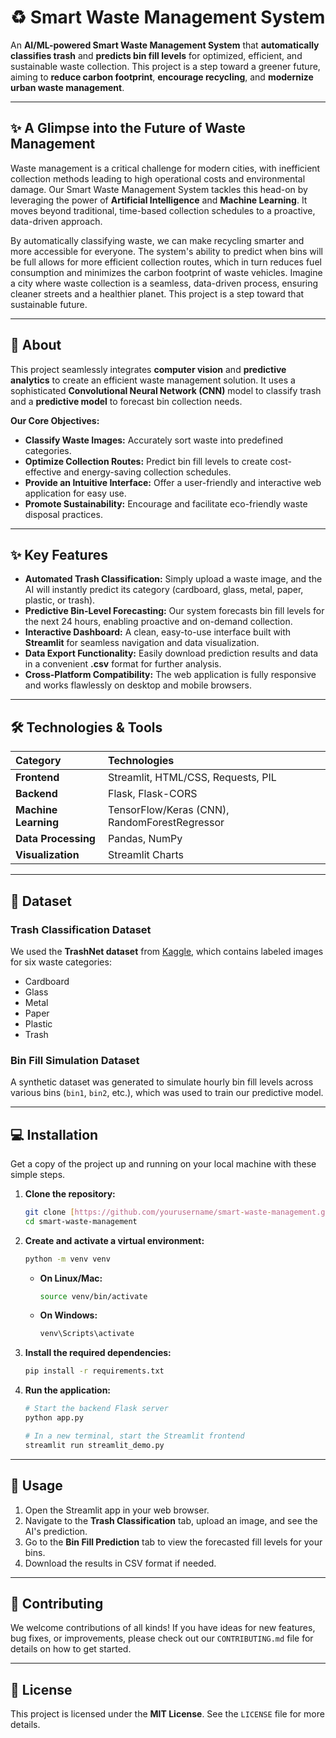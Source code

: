 # ♻️ Smart Waste Management System

An **AI/ML-powered Smart Waste Management System** that **automatically classifies trash** and **predicts bin fill levels** for optimized, efficient, and sustainable waste collection. This project is a step toward a greener future, aiming to **reduce carbon footprint**, **encourage recycling**, and **modernize urban waste management**.

---

## ✨ A Glimpse into the Future of Waste Management

Waste management is a critical challenge for modern cities, with inefficient collection methods leading to high operational costs and environmental damage. Our Smart Waste Management System tackles this head-on by leveraging the power of **Artificial Intelligence** and **Machine Learning**. It moves beyond traditional, time-based collection schedules to a proactive, data-driven approach.

By automatically classifying waste, we can make recycling smarter and more accessible for everyone. The system's ability to predict when bins will be full allows for more efficient collection routes, which in turn reduces fuel consumption and minimizes the carbon footprint of waste vehicles. Imagine a city where waste collection is a seamless, data-driven process, ensuring cleaner streets and a healthier planet. This project is a step toward that sustainable future.



---

## 📌 About

This project seamlessly integrates **computer vision** and **predictive analytics** to create an efficient waste management solution. It uses a sophisticated **Convolutional Neural Network (CNN)** model to classify trash and a **predictive model** to forecast bin collection needs.

**Our Core Objectives:**

-   **Classify Waste Images:** Accurately sort waste into predefined categories.
-   **Optimize Collection Routes:** Predict bin fill levels to create cost-effective and energy-saving collection schedules.
-   **Provide an Intuitive Interface:** Offer a user-friendly and interactive web application for easy use.
-   **Promote Sustainability:** Encourage and facilitate eco-friendly waste disposal practices.

---

## ✨ Key Features

-   **Automated Trash Classification:** Simply upload a waste image, and the AI will instantly predict its category (cardboard, glass, metal, paper, plastic, or trash).
-   **Predictive Bin-Level Forecasting:** Our system forecasts bin fill levels for the next 24 hours, enabling proactive and on-demand collection.
-   **Interactive Dashboard:** A clean, easy-to-use interface built with **Streamlit** for seamless navigation and data visualization.
-   **Data Export Functionality:** Easily download prediction results and data in a convenient **.csv** format for further analysis.
-   **Cross-Platform Compatibility:** The web application is fully responsive and works flawlessly on desktop and mobile browsers.

---

## 🛠 Technologies & Tools

| Category            | Technologies                                          |
| :------------------ | :---------------------------------------------------- |
| **Frontend** | Streamlit, HTML/CSS, Requests, PIL                    |
| **Backend** | Flask, Flask-CORS                                     |
| **Machine Learning**| TensorFlow/Keras (CNN), RandomForestRegressor         |
| **Data Processing** | Pandas, NumPy                                         |
| **Visualization** | Streamlit Charts                                      |

---

## 📂 Dataset

### Trash Classification Dataset

We used the **TrashNet dataset** from [Kaggle](https://www.kaggle.com/datasets/asdasdasd/trashnet), which contains labeled images for six waste categories:
-   Cardboard
-   Glass
-   Metal
-   Paper
-   Plastic
-   Trash

### Bin Fill Simulation Dataset

A synthetic dataset was generated to simulate hourly bin fill levels across various bins (`bin1`, `bin2`, etc.), which was used to train our predictive model.

---

## 💻 Installation

Get a copy of the project up and running on your local machine with these simple steps.

1.  **Clone the repository:**
    ```bash
    git clone [https://github.com/yourusername/smart-waste-management.git](https://github.com/yourusername/smart-waste-management.git)
    cd smart-waste-management
    ```

2.  **Create and activate a virtual environment:**
    ```bash
    python -m venv venv
    ```
    -   **On Linux/Mac:**
        ```bash
        source venv/bin/activate
        ```
    -   **On Windows:**
        ```bash
        venv\Scripts\activate
        ```

3.  **Install the required dependencies:**
    ```bash
    pip install -r requirements.txt
    ```

4.  **Run the application:**
    ```bash
    # Start the backend Flask server
    python app.py
    
    # In a new terminal, start the Streamlit frontend
    streamlit run streamlit_demo.py
    ```
    
---

## 🚀 Usage

1.  Open the Streamlit app in your web browser.
2.  Navigate to the **Trash Classification** tab, upload an image, and see the AI's prediction.
3.  Go to the **Bin Fill Prediction** tab to view the forecasted fill levels for your bins.
4.  Download the results in CSV format if needed.

---

## 👋 Contributing

We welcome contributions of all kinds! If you have ideas for new features, bug fixes, or improvements, please check out our `CONTRIBUTING.md` file for details on how to get started.

---

## 📜 License

This project is licensed under the **MIT License**. See the `LICENSE` file for more details.
